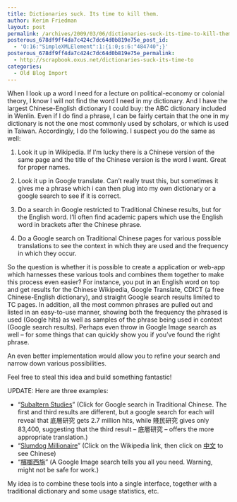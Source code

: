 ```yaml
---
title: Dictionaries suck. Its time to kill them.
author: Kerim Friedman
layout: post
permalink: /archives/2009/03/06/dictionaries-suck-its-time-to-kill-them/
posterous_678df9ff4da7c424c7dc64d0b819e75e_post_id:
  - 'O:16:"SimpleXMLElement":1:{i:0;s:6:"484740";}'
posterous_678df9ff4da7c424c7dc64d0b819e75e_permalink:
  - http://scrapbook.oxus.net/dictionaries-suck-its-time-to
categories:
  - Old Blog Import
---
```

When I look up a word I need for a lecture on political-economy or colonial theory, I know I will not find the word I need in my dictionary. And I have the largest Chinese-English dictionary I could buy: the ABC dictionary included in Wenlin. Even if I do find a phrase, I can be fairly certain that the one in my dictionary is not the one most commonly used by scholars, or which is used in Taiwan. Accordingly, I do the following. I suspect you do the same as well:

1. Look it up in Wikipedia. If I&#8217;m lucky there is a Chinese version of the same page and the title of the Chinese version is the word I want. Great for proper names.

2. Look it up in Google translate. Can&#8217;t really trust this, but sometimes it gives me a phrase which i can then plug into my own dictionary or a google search to see if it is correct.

3. Do a search in Google restricted to Traditional Chinese results, but for the English word. I&#8217;ll often find academic papers which use the English word in brackets after the Chinese phrase.

4. Do a Google search on Traditional Chinese pages for various possible translations to see the context in which they are used and the frequency in which they occur. 

So the question is whether it is possible to create a application or web-app which harnesses these various tools and combines them together to make this process even easier? For instance, you put in an English word on top and get results for the Chinese Wikipedia, Google Translate, CDICT (a free Chinese-English dictionary), and straight Google search results limited to TC pages. In addition, all the most common phrases are pulled out and listed in an easy-to-use manner, showing both the frequency the phrased is used (Google hits) as well as samples of the phrase being used in context (Google search results). Perhaps even throw in Google Image search as well &#8211; for some things that can quickly show you if you&#8217;ve found the right phrase.

An even better implementation would allow you to refine your search and narrow down various possibilities.

Feel free to steal this idea and build something fantastic!

UPDATE: Here are three examples:

  * &#8220;<a href="http://www.google.com/search?hl=en&as_q=subaltern+studies&as_epq=&as_oq=&as_eq=&num=30&lr=lang_zh-TW&as_filetype=&ft=i&as_sitesearch=&as_qdr=all&as_rights=&as_occt=any&cr=&as_nlo=&as_nhi=&safe=images" onclick="_gaq.push(['_trackEvent', 'outbound-article', 'http://www.google.com/search?hl=en&as_q=subaltern+studies&as_epq=&as_oq=&as_eq=&num=30&lr=lang_zh-TW&as_filetype=&ft=i&as_sitesearch=&as_qdr=all&as_rights=&as_occt=any&cr=&as_nlo=&as_nhi=&safe=images', 'Subaltern Studies']);" >Subaltern Studies</a>&#8221; (Click for Google search in Traditional Chinese. The first and third results are different, but a google search for each will reveal that 底層研究 gets 2.7 million hits, while 賤民研究 gives only 83,400, suggesting that the third result &#8211; 底層研究 &#8211; offers the more appropriate translation.)
  * &#8220;<a href="http://en.wikipedia.org/wiki/Slumdog_Millionaire" onclick="_gaq.push(['_trackEvent', 'outbound-article', 'http://en.wikipedia.org/wiki/Slumdog_Millionaire', 'Slumdog Millionaire']);" >Slumdog Millionaire</a>&#8221; (Click on the Wikipedia link, then click on <a href="http://zh.wikipedia.org/wiki/%E8%B2%A7%E6%B0%91%E7%99%BE%E8%90%AC%E5%AF%8C%E7%BF%81" onclick="_gaq.push(['_trackEvent', 'outbound-article', 'http://zh.wikipedia.org/wiki/%E8%B2%A7%E6%B0%91%E7%99%BE%E8%90%AC%E5%AF%8C%E7%BF%81', '中文']);" >中文</a> to see Chinese)
  * &#8220;<a href="http://images.google.com/images?hl=en&num=30&q=%E6%AA%B3%E6%A6%94%E8%A5%BF%E6%96%BD&lr=lang_zh-TW&um=1&ie=UTF-8&sa=N&tab=wi" onclick="_gaq.push(['_trackEvent', 'outbound-article', 'http://images.google.com/images?hl=en&num=30&q=%E6%AA%B3%E6%A6%94%E8%A5%BF%E6%96%BD&lr=lang_zh-TW&um=1&ie=UTF-8&sa=N&tab=wi', '檳榔西施']);" >檳榔西施</a>&#8221; (A Google Image search tells you all you need. Warning, might not be safe for work.)

My idea is to combine these tools into a single interface, together with a traditional dictionary and some usage statistics, etc.

